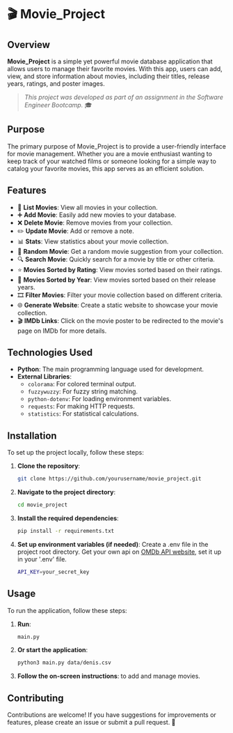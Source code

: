 # 🎬 Movie_Project

## Overview

**Movie_Project** is a simple yet powerful movie database application that allows users to manage their favorite movies. With this app, users can add, view, and store information about movies, including their titles, release years, ratings, and poster images. 

> *This project was developed as part of an assignment in the Software Engineer Bootcamp.* 🎓

## Purpose

The primary purpose of Movie_Project is to provide a user-friendly interface for movie management. Whether you are a movie enthusiast wanting to keep track of your watched films or someone looking for a simple way to catalog your favorite movies, this app serves as an efficient solution. 

## Features

- 📜 **List Movies**: View all movies in your collection.
- ➕ **Add Movie**: Easily add new movies to your database.
- ❌ **Delete Movie**: Remove movies from your collection.
- ✏️ **Update Movie**: Add or remove a note.
- 📊 **Stats**: View statistics about your movie collection.
- 🎲 **Random Movie**: Get a random movie suggestion from your collection.
- 🔍 **Search Movie**: Quickly search for a movie by title or other criteria.
- ⭐ **Movies Sorted by Rating**: View movies sorted based on their ratings.
- 📅 **Movies Sorted by Year**: View movies sorted based on their release years.
- 🎞️ **Filter Movies**: Filter your movie collection based on different criteria.
- 🌐 **Generate Website**: Create a static website to showcase your movie collection.
- 🎬 **IMDb Links**: Click on the movie poster to be redirected to the movie's page on IMDb for more details.
## Technologies Used

- **Python**: The main programming language used for development.
- **External Libraries**: 
  - `colorama`: For colored terminal output.
  - `fuzzywuzzy`: For fuzzy string matching.
  - `python-dotenv`: For loading environment variables.
  - `requests`: For making HTTP requests.
  - `statistics`: For statistical calculations.

## Installation

To set up the project locally, follow these steps:

1. **Clone the repository**:

   ```bash
   git clone https://github.com/yourusername/movie_project.git
   
2. **Navigate to the project directory**:

   ```bash
   cd movie_project
   
3. **Install the required dependencies**:

   ```bash
   pip install -r requirements.txt
   
4. **Set up environment variables (if needed)**:
Create a .env file in the project root directory. Get your own api on [OMDb API website](https://www.omdbapi.com/), set it up in your '.env' file.

   ```bash
   API_KEY=your_secret_key

## Usage

To run the application, follow these steps:

1. **Run**:

   ```bash
   main.py
   
2. **Or start the application**:

   ```bash
   python3 main.py data/denis.csv
   
3. **Follow the on-screen instructions**: to add and manage movies.

## Contributing

Contributions are welcome! If you have suggestions for improvements or features, please create an issue or submit a pull request. 🤝


